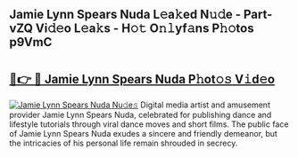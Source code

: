 ## Jamie Lynn Spears Nuda L𝚎a𝚔ed N𝚞𝚍e - Part-vZQ Vi𝚍𝚎o L𝚎a𝚔s - H𝚘𝚝 O𝚗𝚕yf𝚊ns P𝚑𝚘tos p9VmC

# <h2><a href="http://kfep5k.oniu.top/?m=Jamie+Lynn+Spears+Nuda">🔗👉 🔴 Jamie Lynn Spears Nuda P𝚑ot𝚘𝚜 V𝚒d𝚎o</a></h2>

[![Jamie Lynn Spears Nuda Nu𝚍e𝚜](https://i.imgur.com/0qMVB7G.gif)](http://kfep5k.oniu.top/?m=Jamie+Lynn+Spears+Nuda)
Digital media artist and amusement provider Jamie Lynn Spears Nuda, celebrated for publishing dance and lifestyle tutorials through viral dance moves and short films. The public face of Jamie Lynn Spears Nuda exudes a sincere and friendly demeanor, but the intricacies of his personal life remain shrouded in secrecy.  
